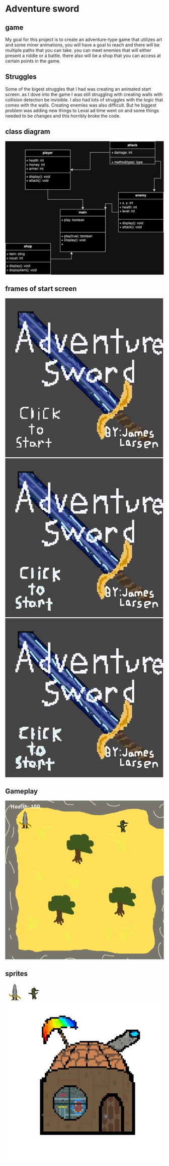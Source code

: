 # Adventure sword

## game
My goal for this project is to create an adventure-type game that utilizes art and some miner animations, you will have a goal to reach and there will be multiple paths that you can take. you can meet enemies that will either present a riddle or a battle. there also will be a shop that you can access at certain points in the game.

## Struggles
Some of the bigest struggles that I had was creating an animated start screen. as I dove into the game I was still struggling with creating walls with collision detection be invisible. I also had lots of struggles with the logic that comes with the walls. Creating enemies was also difficult. But he biggest problem was adding new things to Leval ad time went on and some things needed to be changes and this horribly broke the code.

## class diagram
![CDiagram](https://github.com/Jameslassen1/individualprogectgame/blob/main/images/Classdiagram.drawio.png)

## frames of start screen
![startscreen1](https://github.com/Jameslassen1/individualprogectgame/blob/main/images/startscreen1.png)
![startscreen2](https://github.com/Jameslassen1/individualprogectgame/blob/main/images/startscreen2.png)
![startscreen3](https://github.com/Jameslassen1/individualprogectgame/blob/main/images/startscreen3.png)

## Gameplay
![playing](https://github.com/Jameslassen1/individualprogectgame/blob/main/images/gamepla1.png)


## sprites
![playing](https://github.com/Jameslassen1/individualprogectgame/blob/main/images/player.png)
![playing](https://github.com/Jameslassen1/individualprogectgame/blob/main/images/enemy.png)
![playing](https://github.com/Jameslassen1/individualprogectgame/blob/main/images/shop.png)
